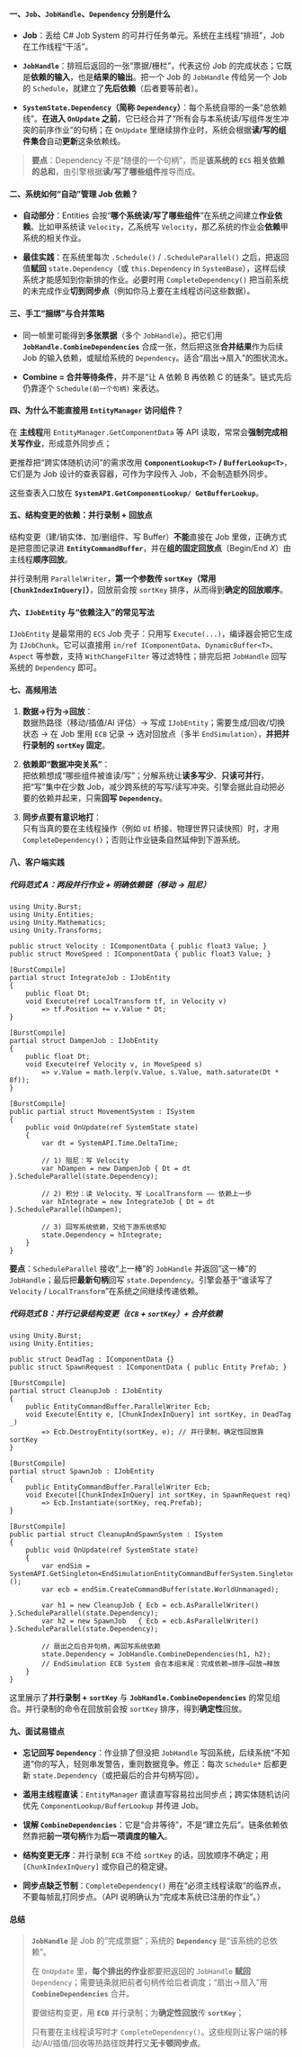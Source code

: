 #### 一、`Job`、`JobHandle`、`Dependency` 分别是什么

- **Job**：丢给 C# Job System 的可并行任务单元。系统在主线程“排班”，Job 在工作线程“干活”。
    
- **`JobHandle`**：排班后返回的一张“票据/栅栏”，代表这份 Job 的完成状态；它既是**依赖的输入**，也是**结果的输出**。把一个 Job 的 `JobHandle` 传给另一个 Job 的 `Schedule`，就建立了**先后依赖**（后者要等前者）。
    
- **`SystemState.Dependency`（简称 `Dependency`）**：每个系统自带的一条“总依赖线”。**在进入 `OnUpdate` 之前**，它已经合并了“所有会与本系统读/写组件发生冲突的前序作业”的句柄；在 `OnUpdate` 里继续排作业时，系统会根据**读/写的组件集合**自动**更新**这条依赖线。

> **要点**：Dependency 不是“随便的一个句柄”，而是**该系统的 `ECS` 相关依赖的总和**，由引擎根据**读/写了哪些组件**推导而成。

#### 二、系统如何“自动”管理 Job 依赖？

- **自动部分**：Entities 会按“**哪个系统读/写了哪些组件**”在系统之间建立**作业依赖**。比如甲系统读 `Velocity`，乙系统写 `Velocity`，那乙系统的作业会**依赖**甲系统的相关作业。
    
- **最佳实践**：在系统里每次 `.Schedule()` / `.ScheduleParallel()` 之后，把返回值**赋回** `state.Dependency`（或 `this.Dependency` in `SystemBase`），这样后续系统才能感知到你新排的作业。必要时用 `CompleteDependency()` 把当前系统的未完成作业**切到同步点**（例如你马上要在主线程访问这些数据）。

#### 三、手工“捆绑”与合并策略

- 同一帧里可能得到**多张票据**（多个 `JobHandle`）。把它们用 **`JobHandle.CombineDependencies`** 合成一张，然后把这张**合并结果**作为后续 Job 的输入依赖，或赋给系统的 `Dependency`。适合“扇出→扇入”的图状流水。
    
-  **Combine = 合并等待条件**，并不是“让 A 依赖 B 再依赖 C 的链条”。链式先后仍靠逐个 `Schedule(前一个句柄)` 来表达。

#### 四、为什么不能直接用 `EntityManager` 访问组件？

在 **主线程**用 `EntityManager.GetComponentData` 等 API 读取，常常会**强制完成相关写作业**，形成意外同步点；

更推荐把“跨实体随机访问”的需求改用 **`ComponentLookup<T>` / `BufferLookup<T>`**，它们是为 Job 设计的查表容器，可作为字段传入 Job，不会制造额外同步。

这些查表入口放在 **`SystemAPI.GetComponentLookup/ GetBufferLookup`**。

#### 五、结构变更的依赖：并行录制 + 回放点

结构变更（建/销实体、加/删组件、写 Buffer）**不能**直接在 Job 里做，正确方式是把意图记录进 **`EntityCommandBuffer`**，并在**组的固定回放点**（Begin/End _X_）由主线程**顺序回放**。

并行录制用 `ParallelWriter`，**第一个参数传 `sortKey`（常用 `[ChunkIndexInQuery]`）**，回放前会按 `sortKey` 排序，从而得到**确定的回放顺序**。

#### 六、`IJobEntity` 与“依赖注入”的常见写法

`IJobEntity` 是最常用的 `ECS` Job 壳子：只用写 `Execute(...)`，编译器会把它生成为 `IJobChunk`。它可以直接用 `in/ref IComponentData`、`DynamicBuffer<T>`、`Aspect` 等参数，支持 `WithChangeFilter` 等过滤特性；排完后把 `JobHandle` 回写系统的 `Dependency` 即可。

#### 七、高频用法

1. **数据→行为→回放**：  
    数据热路径（移动/插值/AI 评估）→ 写成 `IJobEntity`；需要生成/回收/切换状态 → 在 Job 里用 `ECB` 记录 → 选对回放点（多半 `EndSimulation`），**并把并行录制的 `sortKey` 固定**。
    
2. **依赖即“数据冲突关系”**：  
    把依赖想成“哪些组件被谁读/写”；分解系统让**读多写少**、**只读可并行**，把“写”集中在少数 Job，减少跨系统的写写/读写冲突。引擎会据此自动把必要的依赖并起来，只需**回写 `Dependency`**。
    
3. **同步点要有意识地打**：  
    只有当真的要在主线程操作（例如 `UI` 桥接、物理世界只读快照）时，才用 `CompleteDependency()`；否则让作业链条自然延伸到下游系统。

#### 八、客户端实践
##### 代码范式 A：两段并行作业 + 明确依赖链（移动 → 阻尼）
```
using Unity.Burst;
using Unity.Entities;
using Unity.Mathematics;
using Unity.Transforms;

public struct Velocity : IComponentData { public float3 Value; }
public struct MoveSpeed : IComponentData { public float3 Value; }

[BurstCompile]
partial struct IntegrateJob : IJobEntity
{
    public float Dt;
    void Execute(ref LocalTransform tf, in Velocity v)
        => tf.Position += v.Value * Dt;
}

[BurstCompile]
partial struct DampenJob : IJobEntity
{
    public float Dt;
    void Execute(ref Velocity v, in MoveSpeed s)
        => v.Value = math.lerp(v.Value, s.Value, math.saturate(Dt * 8f));
}

[BurstCompile]
public partial struct MovementSystem : ISystem
{
    public void OnUpdate(ref SystemState state)
    {
        var dt = SystemAPI.Time.DeltaTime;

        // 1) 阻尼：写 Velocity
        var hDampen = new DampenJob { Dt = dt }.ScheduleParallel(state.Dependency);

        // 2) 积分：读 Velocity、写 LocalTransform —— 依赖上一步
        var hIntegrate = new IntegrateJob { Dt = dt }.ScheduleParallel(hDampen);

        // 3) 回写系统依赖，交给下游系统感知
        state.Dependency = hIntegrate;
    }
}
```

**要点**：`ScheduleParallel` 接收“上一棒”的 `JobHandle` 并返回“这一棒”的 `JobHandle`；最后把**最新句柄**回写 `state.Dependency`。引擎会基于“谁读写了 `Velocity` / `LocalTransform`”在系统之间继续传递依赖。

##### 代码范式 B：并行记录结构变更（`ECB` + `sortKey`）+ 合并依赖
```
using Unity.Burst;
using Unity.Entities;

public struct DeadTag : IComponentData {}
public struct SpawnRequest : IComponentData { public Entity Prefab; }

[BurstCompile]
partial struct CleanupJob : IJobEntity
{
    public EntityCommandBuffer.ParallelWriter Ecb;
    void Execute(Entity e, [ChunkIndexInQuery] int sortKey, in DeadTag _)
        => Ecb.DestroyEntity(sortKey, e); // 并行录制，确定性回放靠 sortKey
}

[BurstCompile]
partial struct SpawnJob : IJobEntity
{
    public EntityCommandBuffer.ParallelWriter Ecb;
    void Execute([ChunkIndexInQuery] int sortKey, in SpawnRequest req)
        => Ecb.Instantiate(sortKey, req.Prefab);
}

[BurstCompile]
public partial struct CleanupAndSpawnSystem : ISystem
{
    public void OnUpdate(ref SystemState state)
    {
        var endSim = SystemAPI.GetSingleton<EndSimulationEntityCommandBufferSystem.Singleton>();
        var ecb = endSim.CreateCommandBuffer(state.WorldUnmanaged);

        var h1 = new CleanupJob { Ecb = ecb.AsParallelWriter() }.ScheduleParallel(state.Dependency);
        var h2 = new SpawnJob   { Ecb = ecb.AsParallelWriter() }.ScheduleParallel(state.Dependency);

        // 扇出之后合并句柄，再回写系统依赖
        state.Dependency = JobHandle.CombineDependencies(h1, h2);
        // EndSimulation ECB System 会在本组末尾：完成依赖→排序→回放→释放
    }
}
```

这里展示了**并行录制 + `sortKey`** 与 **`JobHandle.CombineDependencies`** 的常见组合。并行录制的命令在回放前会按 `sortKey` 排序，得到**确定性**回放。


#### 九、面试易错点

- **忘记回写 `Dependency`**：作业排了但没把 `JobHandle` 写回系统，后续系统“不知道”你的写入，轻则串发警告，重则数据竞争。修正：每次 `Schedule*` 后都更新 `state.Dependency`（或把最后的合并句柄写回）。
    
- **滥用主线程直读**：`EntityManager` 直读直写容易拉出同步点；跨实体随机访问优先 `ComponentLookup/BufferLookup` 并传进 Job。
    
- **误解 `CombineDependencies`**：它是“合并等待”，不是“建立先后”。链条依赖依然靠把**前一项句柄**作为**后一项调度的输入**。
    
- **结构变更无序**：并行录制 `ECB` 不给 `sortKey` 的话，回放顺序不确定；用 `[ChunkIndexInQuery]` 或你自己的稳定键。
    
- **同步点缺乏节制**：`CompleteDependency()` 用在“必须主线程读取”的临界点，不要每帧乱打同步点。（API 说明确认为“完成本系统已注册的作业”。）
    

#### 总结

> **`JobHandle`** 是 Job 的“完成票据”；系统的 **`Dependency`** 是“该系统的总依赖”。
> 
> 在 `OnUpdate` 里，**每个排出的作业**都要把返回的 `JobHandle` **赋回** `Dependency`；需要链条就把前者句柄传给后者调度；“扇出→扇入”用 **`CombineDependencies`** 合并。
> 
> 要做结构变更，用 **`ECB`** 并行录制；为**确定性回放**传 **`sortKey`**；
> 
> 只有要在主线程读写时才 `CompleteDependency()`。这些规则让客户端的移动/AI/插值/回收等热路径既**并行**又**无卡顿同步点**。